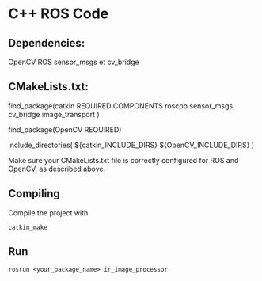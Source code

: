 # C++ ROS Code
## Dependencies:
OpenCV
ROS sensor_msgs et cv_bridge

## CMakeLists.txt:
find_package(catkin REQUIRED COMPONENTS
  roscpp
  sensor_msgs
  cv_bridge
  image_transport
)

find_package(OpenCV REQUIRED)

include_directories(
  ${catkin_INCLUDE_DIRS}
  ${OpenCV_INCLUDE_DIRS}
)

Make sure your CMakeLists.txt file is correctly configured for ROS and OpenCV, as described above.
## Compiling
Compile the project with 
```
catkin_make
```

## Run
```rosrun <your_package_name> ir_image_processor```
